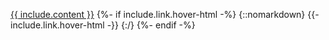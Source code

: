 <span class="aff-link"><a href="{{ include.link.text-link }}" target="_blank">{{ include.content }}</a>
{%- if include.link.hover-html -%}
  <span class="hover-content">{::nomarkdown}
    {{- include.link.hover-html -}}
  {:/}</span>
{%- endif -%}
</span>